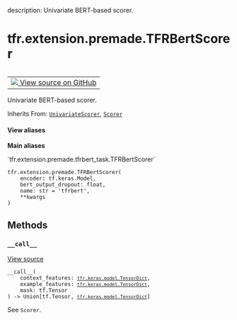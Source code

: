 description: Univariate BERT-based scorer.

<div itemscope itemtype="http://developers.google.com/ReferenceObject">
<meta itemprop="name" content="tfr.extension.premade.TFRBertScorer" />
<meta itemprop="path" content="Stable" />
<meta itemprop="property" content="__call__"/>
<meta itemprop="property" content="__init__"/>
</div>

# tfr.extension.premade.TFRBertScorer

<!-- Insert buttons and diff -->

<table class="tfo-notebook-buttons tfo-api nocontent" align="left">
<td>
  <a target="_blank" href="https://github.com/tensorflow/ranking/tree/master/tensorflow_ranking/extension/premade/tfrbert_task.py#L96-L118">
    <img src="https://www.tensorflow.org/images/GitHub-Mark-32px.png" />
    View source on GitHub
  </a>
</td>
</table>

Univariate BERT-based scorer.

Inherits From:
[`UnivariateScorer`](../../../tfr/keras/model/UnivariateScorer.md),
[`Scorer`](../../../tfr/keras/model/Scorer.md)

<section class="expandable">
  <h4 class="showalways">View aliases</h4>
  <p>
<b>Main aliases</b>
<p>`tfr.extension.premade.tfrbert_task.TFRBertScorer`</p>
</p>
</section>

<pre class="devsite-click-to-copy prettyprint lang-py tfo-signature-link">
<code>tfr.extension.premade.TFRBertScorer(
    encoder: tf.keras.Model,
    bert_output_dropout: float,
    name: str = &#x27;tfrbert&#x27;,
    **kwargs
)
</code></pre>

<!-- Placeholder for "Used in" -->

## Methods

<h3 id="__call__"><code>__call__</code></h3>

<a target="_blank" class="external" href="https://github.com/tensorflow/ranking/tree/master/tensorflow_ranking/python/keras/model.py#L741-L763">View
source</a>

<pre class="devsite-click-to-copy prettyprint lang-py tfo-signature-link">
<code>__call__(
    context_features: <a href="../../../tfr/keras/model/TensorDict.md"><code>tfr.keras.model.TensorDict</code></a>,
    example_features: <a href="../../../tfr/keras/model/TensorDict.md"><code>tfr.keras.model.TensorDict</code></a>,
    mask: tf.Tensor
) -> Union[tf.Tensor, <a href="../../../tfr/keras/model/TensorDict.md"><code>tfr.keras.model.TensorDict</code></a>]
</code></pre>

See `Scorer`.
